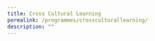 ```yaml
---
title: Cross Cultural Learning
permalink: /programmes/crossculturallearning/
description: ""
---
```

